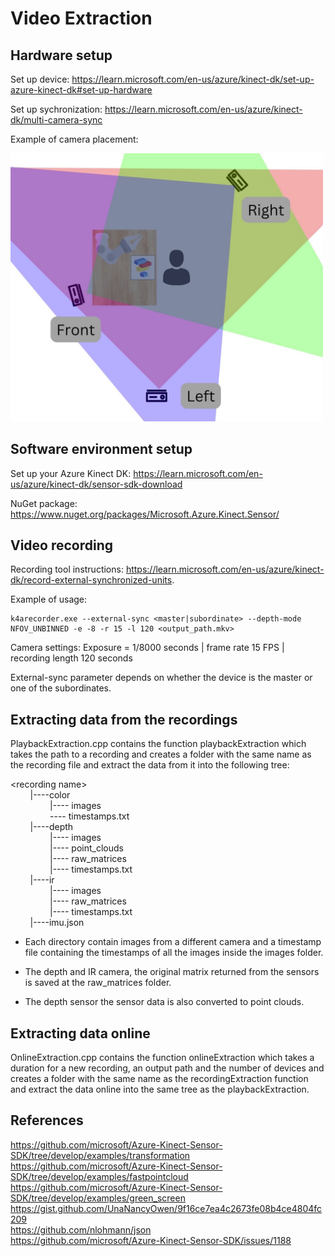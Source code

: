 
# Video Extraction

## Hardware setup

Set up device: https://learn.microsoft.com/en-us/azure/kinect-dk/set-up-azure-kinect-dk#set-up-hardware

Set up sychronization: https://learn.microsoft.com/en-us/azure/kinect-dk/multi-camera-sync

Example of camera placement:

<img src="https://github.com/joaozenobio/HiwiClausthal/blob/81904ab0b189b0e3e3af38b787d150f8f255b9bc/Video%20Extraction/camera_setup.png" alt="drawing" width="500"/>

## Software environment setup

Set up your Azure Kinect DK: https://learn.microsoft.com/en-us/azure/kinect-dk/sensor-sdk-download

NuGet package: https://www.nuget.org/packages/Microsoft.Azure.Kinect.Sensor/

## Video recording

Recording tool instructions: https://learn.microsoft.com/en-us/azure/kinect-dk/record-external-synchronized-units.

Example of usage:
```
k4arecorder.exe --external-sync <master|subordinate> --depth-mode NFOV_UNBINNED -e -8 -r 15 -l 120 <output_path.mkv>
```

Camera settings: Exposure = 1/8000 seconds | frame rate 15 FPS | recording length 120 seconds

External-sync parameter depends on whether the device is the master or one of the subordinates.

## Extracting data from the recordings

PlaybackExtraction.cpp contains the function playbackExtraction which takes the path to a recording and creates a folder with the same name as the recording file and extract the data from it into the following tree:

\<recording name\> <br>
&nbsp;&nbsp;&nbsp;&nbsp;&nbsp;&nbsp;&nbsp;&nbsp;|\----color <br>
&nbsp;&nbsp;&nbsp;&nbsp;&nbsp;&nbsp;&nbsp;&nbsp;&nbsp;&nbsp;&nbsp;&nbsp;&nbsp;&nbsp;&nbsp;&nbsp;|---- images <br>
&nbsp;&nbsp;&nbsp;&nbsp;&nbsp;&nbsp;&nbsp;&nbsp;&nbsp;&nbsp;&nbsp;&nbsp;&nbsp;&nbsp;&nbsp;&nbsp;\---- timestamps.txt <br>
&nbsp;&nbsp;&nbsp;&nbsp;&nbsp;&nbsp;&nbsp;&nbsp;|\----depth <br>
&nbsp;&nbsp;&nbsp;&nbsp;&nbsp;&nbsp;&nbsp;&nbsp;&nbsp;&nbsp;&nbsp;&nbsp;&nbsp;&nbsp;&nbsp;&nbsp;|\---- images <br>
&nbsp;&nbsp;&nbsp;&nbsp;&nbsp;&nbsp;&nbsp;&nbsp;&nbsp;&nbsp;&nbsp;&nbsp;&nbsp;&nbsp;&nbsp;&nbsp;|\---- point_clouds <br>
&nbsp;&nbsp;&nbsp;&nbsp;&nbsp;&nbsp;&nbsp;&nbsp;&nbsp;&nbsp;&nbsp;&nbsp;&nbsp;&nbsp;&nbsp;&nbsp;|\---- raw_matrices <br>
&nbsp;&nbsp;&nbsp;&nbsp;&nbsp;&nbsp;&nbsp;&nbsp;&nbsp;&nbsp;&nbsp;&nbsp;&nbsp;&nbsp;&nbsp;&nbsp;|\---- timestamps.txt <br>
&nbsp;&nbsp;&nbsp;&nbsp;&nbsp;&nbsp;&nbsp;&nbsp;|\----ir <br>
&nbsp;&nbsp;&nbsp;&nbsp;&nbsp;&nbsp;&nbsp;&nbsp;&nbsp;&nbsp;&nbsp;&nbsp;&nbsp;&nbsp;&nbsp;&nbsp;|\---- images <br>
&nbsp;&nbsp;&nbsp;&nbsp;&nbsp;&nbsp;&nbsp;&nbsp;&nbsp;&nbsp;&nbsp;&nbsp;&nbsp;&nbsp;&nbsp;&nbsp;|\---- raw_matrices <br>
&nbsp;&nbsp;&nbsp;&nbsp;&nbsp;&nbsp;&nbsp;&nbsp;&nbsp;&nbsp;&nbsp;&nbsp;&nbsp;&nbsp;&nbsp;&nbsp;|\---- timestamps.txt <br>
&nbsp;&nbsp;&nbsp;&nbsp;&nbsp;&nbsp;&nbsp;&nbsp;|\----imu.json <br>

- Each directory contain images from a different camera and a timestamp file containing the timestamps of all the images inside the images folder. 

- The depth and IR camera, the original matrix returned from the sensors is saved at the raw_matrices folder.

- The depth sensor the sensor data is also converted to point clouds.

## Extracting data online

OnlineExtraction.cpp contains the function onlineExtraction which takes a duration for a new recording, an output path and the number of devices and creates a folder with the same name as the recordingExtraction function and extract the data online into the same tree as the playbackExtraction.

## References

https://github.com/microsoft/Azure-Kinect-Sensor-SDK/tree/develop/examples/transformation <br>
https://github.com/microsoft/Azure-Kinect-Sensor-SDK/tree/develop/examples/fastpointcloud <br>
https://github.com/microsoft/Azure-Kinect-Sensor-SDK/tree/develop/examples/green_screen <br>
https://gist.github.com/UnaNancyOwen/9f16ce7ea4c2673fe08b4ce4804fc209 <br>
https://github.com/nlohmann/json <br>
https://github.com/microsoft/Azure-Kinect-Sensor-SDK/issues/1188 <br>
